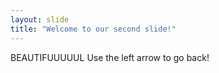 ```yaml
---
layout: slide
title: "Welcome to our second slide!"
---
```

BEAUTIFUUUUUL
Use the left arrow to go back!
